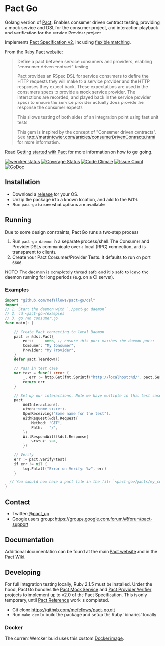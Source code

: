 # Pact Go

Golang version of [Pact](http://pact.io). Enables consumer driven contract testing, providing a mock service and
DSL for the consumer project, and interaction playback and verification for the service Provider project.

Implements [Pact Specification v2](https://github.com/pact-foundation/pact-specification/tree/version-2),
including [flexible matching](http://docs.pact.io/documentation/matching.html).

From the [Ruby Pact website](https://github.com/realestate-com-au/pact):

> Define a pact between service consumers and providers, enabling "consumer driven contract" testing.
>
>Pact provides an RSpec DSL for service consumers to define the HTTP requests they will make to a service provider and the HTTP responses they expect back.
>These expectations are used in the consumers specs to provide a mock service provider. The interactions are recorded, and played back in the service provider
>specs to ensure the service provider actually does provide the response the consumer expects.
>
>This allows testing of both sides of an integration point using fast unit tests.
>
>This gem is inspired by the concept of "Consumer driven contracts". See http://martinfowler.com/articles/consumerDrivenContracts.html for more information.


Read [Getting started with Pact](http://dius.com.au/2016/02/03/microservices-pact/) for more information on
how to get going.


[![wercker status](https://app.wercker.com/status/273436f3ec1ec8e6ea348b81e93aeea1/s/master "wercker status")](https://app.wercker.com/project/bykey/273436f3ec1ec8e6ea348b81e93aeea1)
[![Coverage Status](https://coveralls.io/repos/github/mefellows/pact-go/badge.svg?branch=master)](https://coveralls.io/github/mefellows/pact-go?branch=master)
[![Code Climate](https://codeclimate.com/github/mefellows/pact-go/badges/gpa.svg)](https://codeclimate.com/github/mefellows/pact-go)
[![Issue Count](https://codeclimate.com/github/mefellows/pact-go/badges/issue_count.svg)](https://codeclimate.com/github/mefellows/pact-go)
[![GoDoc](https://godoc.org/github.com/mefellows/pact-go?status.svg)](https://godoc.org/github.com/mefellows/pact-go)

## Installation

* Download a [release](https://github.com/mefellows/pact-go/releases) for your OS.
* Unzip the package into a known location, and add to the `PATH`.
* Run `pact-go` to see what options are available

## Running

Due to some design constraints, Pact Go runs a two-step process

1. Run `pact-go daemon` in a separate process/shell. The Consumer and Provider
DSLs communicate over a local (RPC) connection, and is transparent to clients.
1. Create your Pact Consumer/Provider Tests. It defaults to run on port `6666`.

NOTE: The daemon is completely thread safe and it is safe to leave the daemon
running for long periods (e.g. on a CI server).

### Examples

```go
import "github.com/mefellows/pact-go/dsl"
import ...
// 1. Start the daemon with `./pact-go daemon`
// 2. cd <pact-go>/examples
// 3. go run consumer.go
func main() {

	// Create Pact connecting to local Daemon
	pact := &dsl.Pact{
		Port:     6666, // Ensure this port matches the daemon port!
		Consumer: "My Consumer",
		Provider: "My Provider",
	}
	defer pact.Teardown()

	// Pass in test case
	var test = func() error {
		_, err := http.Get(fmt.Sprintf("http://localhost:%d/", pact.Server.Port))
		return err
	}

	// Set up our interactions. Note we have multiple in this test case!
	pact.
		AddInteraction().
		Given("Some state").
		UponReceiving("Some name for the test").
		WithRequest(&dsl.Request{
			Method: "GET",
			Path:   "/",
		}).
		WillRespondWith(&dsl.Response{
			Status: 200,
		})

	// Verify
	err := pact.Verify(test)
	if err != nil {
		log.Fatalf("Error on Verify: %v", err)
	}

  // You should now have a pact file in the file `<pact-go>/pacts/my_consumer-my_provider.json`
}
```

## Contact

* Twitter: [@pact_up](https://twitter.com/pact_up)
* Google users group: https://groups.google.com/forum/#!forum/pact-support

## Documentation

Additional documentation can be found at the main [Pact website](http://pact.io) and in the [Pact Wiki](https://github.com/realestate-com-au/pact/wiki).

## Developing

For full integration testing locally, Ruby 2.1.5 must be installed. Under the hood, Pact Go bundles the [Pact Mock Service]() and [Pact Provider Verifier]() projects to implement up to v2.0 of the Pact Specification. This is only temporary, until [Pact Reference](https://github.com/pact-foundation/pact-reference/) work is completed.

* Git clone https://github.com/mefellows/pact-go.git
* Run `make dev` to build the package and setup the Ruby 'binaries' locally

### Docker

The current Wercker build uses this custom [Docker image](https://github.com/mefellows/pact-go-docker-build).
